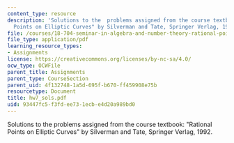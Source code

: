 ```yaml
---
content_type: resource
description: 'Solutions to the  problems assigned from the course textbook: "Rational
  Points on Elliptic Curves" by Silverman and Tate, Springer Verlag, 1992.'
file: /courses/18-704-seminar-in-algebra-and-number-theory-rational-points-on-elliptic-curves-fall-2004/93447fc5f3fdee731ecbe4d20a989bd0_hw7_sols.pdf
file_type: application/pdf
learning_resource_types:
- Assignments
license: https://creativecommons.org/licenses/by-nc-sa/4.0/
ocw_type: OCWFile
parent_title: Assignments
parent_type: CourseSection
parent_uid: 4f132748-1a5d-695f-b670-ff459908e75b
resourcetype: Document
title: hw7_sols.pdf
uid: 93447fc5-f3fd-ee73-1ecb-e4d20a989bd0
---
```

Solutions to the  problems assigned from the course textbook: "Rational Points on Elliptic Curves" by Silverman and Tate, Springer Verlag, 1992.